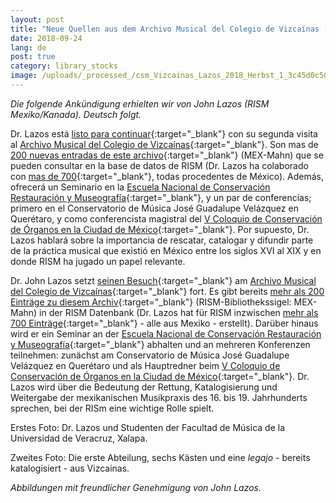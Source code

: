 ```yaml
---
layout: post
title: "Neue Quellen aus dem Archivo Musical del Colegio de Vizcaínas (Mexiko)"
date: 2018-09-24
lang: de
post: true
category: library_stocks
image: /uploads/_processed_/csm_Vizcainas_Lazos_2018_Herbst_1_3c45d0c50c.png
---
```



_Die folgende Ankündigung erhielten wir von John Lazos (RISM Mexiko/Kanada). Deutsch folgt._

Dr. Lazos está [listo para continuar](http://www.rism.info/home/newsdetails/?tx_ttnews%5Bmonth%5D=01&tx_ttnews%5Byear%5D=2018&tx_ttnews%5BbackPid%5D=64&tx_ttnews%5Btt_news%5D=1523&cHash=2500fdb8b2aaee1d57ba10ddf2ec9593){:target="_blank"} con su segunda visita al [Archivo Musical del Colegio de Vizcaínas](https://www.vizcainas.mx/archivo){:target="_blank"}. Son mas de [200 nuevas entradas de este archivo](https://opac.rism.info/search?View=rism&siglum=MEX-Mahn&Language=es){:target="_blank"} (MEX-Mahn) que se pueden consultar en la base de datos de RISM (Dr. Lazos ha colaborado con [mas de 700](https://opac.rism.info/search?View=rism&siglum=MEX-*&Language=es){:target="_blank"}, todas procedentes de México). Además, ofrecerá un Seminario en la [Escuela Nacional de Conservación Restauración y Museografía](https://sites.google.com/view/encrymoficial/educaci%C3%B3n-continua){:target="_blank"}, y un par de conferencias; primero en el Conservatorio de Música José Guadalupe Velázquez en Querétaro, y como conferencista magistral del [V Coloquio de Conservación de Órganos en la Ciudad de México](https://sites.google.com/view/encrymoficial/eventos-acad%C3%A9micos){:target="_blank"}. Por supuesto, Dr. Lazos hablará sobre la importancia de rescatar, catalogar y difundir parte de la práctica musical que existió en México entre los siglos XVI al XIX y en donde RISM ha jugado un papel relevante.

Dr. John Lazos setzt [seinen Besuch](http://www.rism.info/home/newsdetails/?tx_ttnews%5Bmonth%5D=01&tx_ttnews%5Byear%5D=2018&tx_ttnews%5BbackPid%5D=64&tx_ttnews%5Btt_news%5D=1523&cHash=2500fdb8b2aaee1d57ba10ddf2ec9593){:target="_blank"} am [Archivo Musical del Colegio de Vizcaínas](https://www.vizcainas.mx/archivo){:target="_blank"} fort. Es gibt bereits [mehr als 200 Einträge zu diesem Archiv](https://opac.rism.info/search?View=rism&siglum=MEX-Mahn){:target="_blank"} (RISM-Bibliothekssigel: MEX-Mahn) in der RISM Datenbank (Dr. Lazos hat für RISM inzwischen [mehr als 700 Einträge](https://opac.rism.info/search?View=rism&siglum=MEX-*){:target="_blank"} - alle aus Mexiko - erstellt). Darüber hinaus wird er ein Seminar an der [Escuela Nacional de Conservación Restauración y Museografía](https://sites.google.com/view/encrymoficial/educaci%C3%B3n-continua){:target="_blank"} abhalten und an mehreren Konferenzen teilnehmen: zunächst am Conservatorio de Música José Guadalupe Velázquez en Querétaro und als Hauptredner beim [V Coloquio de Conservación de Órganos en la Ciudad de México](https://sites.google.com/view/encrymoficial/eventos-acad%C3%A9micos){:target="_blank"}. Dr. Lazos wird über die Bedeutung der Rettung, Katalogisierung und Weitergabe der mexikanischen Musikpraxis des 16. bis 19. Jahrhunderts sprechen, bei der RISm eine wichtige Rolle spielt.

Erstes Foto: Dr. Lazos und Studenten der Facultad de Música de la Universidad de Veracruz, Xalapa.

Zweites Foto: Die erste Abteilung, sechs Kästen und eine _legajo_ - bereits katalogisiert - aus Vizcainas.

_Abbildungen mit freundlicher Genehmigung von John Lazos._



<script type="text/javascript">var switchTo5x=true;</script><script type="text/javascript" src="http://w.sharethis.com/button/buttons.js"></script><script type="text/javascript">stLight.options({publisher: "9b601438-1ce1-49d8-bfd7-9cff5df54c17", doNotHash: false, doNotCopy: false, hashAddressBar: false});</script>